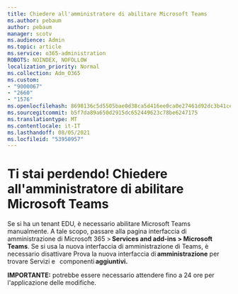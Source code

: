 ```yaml
---
title: Chiedere all'amministratore di abilitare Microsoft Teams
ms.author: pebaum
author: pebaum
manager: scotv
ms.audience: Admin
ms.topic: article
ms.service: o365-administration
ROBOTS: NOINDEX, NOFOLLOW
localization_priority: Normal
ms.collection: Adm_O365
ms.custom:
- "9000067"
- "2660"
- "1576"
ms.openlocfilehash: 8698136c5d5505bae0d38ca5d416ee0ca0e27461d92dc3b41ce029cb383abfb8
ms.sourcegitcommit: b5f7da89a650d2915dc652449623c78be6247175
ms.translationtype: MT
ms.contentlocale: it-IT
ms.lasthandoff: 08/05/2021
ms.locfileid: "53950957"
---
```

# <a name="youre-missing-out-ask-your-admin-to-enable-microsoft-teams"></a>Ti stai perdendo! Chiedere all'amministratore di abilitare Microsoft Teams

Se si ha un tenant EDU, è necessario abilitare Microsoft Teams manualmente. A tale scopo, passare alla pagina interfaccia di amministrazione di Microsoft 365 > **Services and add-ins > Microsoft Teams**. Se si usa la nuova interfaccia di amministrazione di Teams, è necessario disattivare Prova la nuova interfaccia di **amministrazione** per trovare Servizi e   componenti **aggiuntivi.** 

**IMPORTANTE:** potrebbe essere necessario attendere fino a 24 ore per l'applicazione delle modifiche.